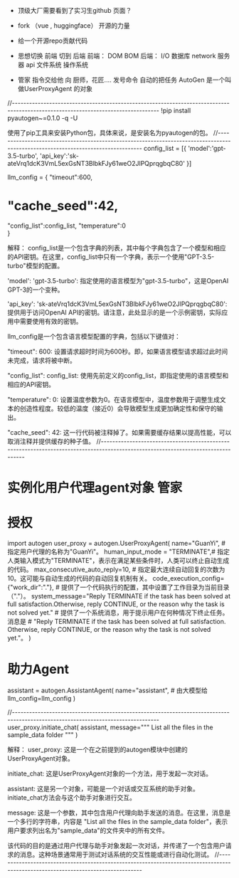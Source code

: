 - 顶级大厂需要看到了实习生github 页面？
- fork （vue , huggingface）
    开源的力量
- 给一个开源repo贡献代码

- 思想切换
    前端  切到 后端
    前端： DOM BOM
    后端： I/O 数据库 network 服务器 api 文件系统 操作系统

- 管家
    指令交给他
    向 厨师，花匠.... 发号命令
    自动的把任务 AutoGen
    是一个叫做UserProxyAgent 的对象


//---------------------------------------------------------------------------------------------------------------------------------
!pip install pyautogen~=0.1.0 -q -U

使用了pip工具来安装Python包，具体来说，是安装名为pyautogen的包。
//---------------------------------------------------------------------------------------------------------------------------------
config_list = [{
    'model':'gpt-3.5-turbo',
    'api_key':'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'
}]

llm_config = {
  "timeout":600,
  # "cache_seed":42,
  "config_list":config_list,
  "temperature":0  
}

解释：
config_list是一个包含字典的列表，其中每个字典包含了一个模型和相应的API密钥。在这里，config_list中只有一个字典，表示一个使用"GPT-3.5-turbo"模型的配置。

'model': 'gpt-3.5-turbo': 指定使用的语言模型为"gpt-3.5-turbo"，这是OpenAI GPT-3的一个变种。

'api_key': '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': 提供用于访问OpenAI API的密钥。请注意，此处显示的是一个示例密钥，实际应用中需要使用有效的密钥。

llm_config是一个包含语言模型配置的字典，包括以下键值对：

"timeout": 600: 设置请求超时时间为600秒。即，如果语言模型请求超过此时间未完成，请求将被中断。

"config_list": config_list: 使用先前定义的config_list，即指定使用的语言模型和相应的API密钥。

"temperature": 0: 设置温度参数为0。在语言模型中，温度参数用于调整生成文本的创造性程度。较低的温度（接近0）会导致模型生成更加确定性和保守的输出。

"cache_seed": 42: 这一行代码被注释掉了。如果需要缓存结果以提高性能，可以取消注释并提供缓存的种子值。
//---------------------------------------------------------------------------------------------------------------------------------
# 实例化用户代理agent对象 管家
# 授权
import autogen
user_proxy = autogen.UserProxyAgent(
    name="GuanYi", # 指定用户代理的名称为"GuanYi"。
    human_input_mode = "TERMINATE",# 指定人类输入模式为"TERMINATE"，表示在满足某些条件时，人类可以终止自动生成的代码。
    max_consecutive_auto_reply=10, # 指定最大连续自动回复的次数为10。这可能与自动生成的代码的自动回复机制有关。
    code_execution_config={"work_dir":"."},  # 提供了一个代码执行的配置，其中设置了工作目录为当前目录（"."）。
    system_message="Reply TERMINATE if the task has been solved at full satisfaction.Otherwise, reply CONTINUE, or the reason why the task is not solved yet."
    # 提供了一个系统消息，用于提示用户在何种情况下终止任务。消息是 
    # "Reply TERMINATE if the task has been solved at full satisfaction. Otherwise, reply CONTINUE, or the reason why the task is not solved yet."。
)
# 助力Agent
assistant = autogen.AssistantAgent(
    name="assistant",
    # 由大模型给
    llm_config=llm_config
)

//---------------------------------------------------------------------------------------------------------------------------------
user_proxy.initiate_chat(
    assistant,
    message="""
    List all the files in the sample_data folder
    """
)

解释：
user_proxy: 这是一个在之前提到的autogen模块中创建的UserProxyAgent对象。

initiate_chat: 这是UserProxyAgent对象的一个方法，用于发起一次对话。

assistant: 这是另一个对象，可能是一个对话或交互系统的助手对象。initiate_chat方法会与这个助手对象进行交互。

message: 这是一个参数，其中包含用户代理向助手发送的消息。在这里，消息是一个多行的字符串，内容是 "List all the files in the sample_data folder"，表示用户要求列出名为"sample_data"的文件夹中的所有文件。

该代码的目的是通过用户代理与助手对象发起一次对话，并传递了一个包含用户请求的消息。这种场景通常用于测试对话系统的交互性能或进行自动化测试。
//---------------------------------------------------------------------------------------------------------------------------------

